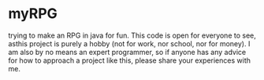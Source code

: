 myRPG
=====

trying to make an RPG in java for fun. This code is open for everyone to see, asthis project is purely a 
hobby (not for work, nor school, nor for money). I am also by no means an expert programmer, so if anyone 
has any advice for how to approach a project like this, please share your experiences with me. 

